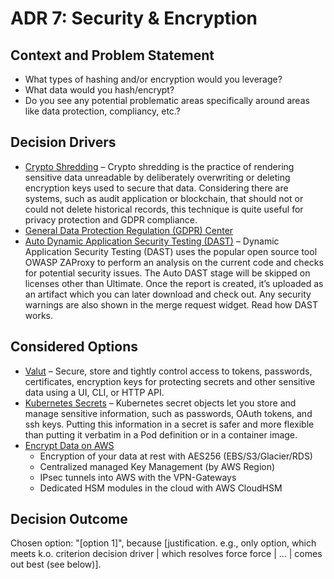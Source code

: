 # ADR 7: Security & Encryption

## Context and Problem Statement

*   What types of hashing and/or encryption would you leverage?
*   What data would you hash/encrypt?
*   Do you see any potential problematic areas specifically around areas like data protection, compliancy, etc.?

## Decision Drivers <!-- optional -->

*   [Crypto Shredding](https://www.thoughtworks.com/radar/techniques/crypto-shredding) – Crypto shredding is the practice of rendering sensitive data unreadable by deliberately overwriting or deleting encryption keys used to secure that data. Considering there are systems, such as audit application or blockchain, that should not or could not delete historical records, this technique is quite useful for privacy protection and GDPR compliance.
*   [General Data Protection Regulation (GDPR) Center](https://aws.amazon.com/compliance/gdpr-center/)
*   [Auto Dynamic Application Security Testing (DAST)](https://docs.gitlab.com/ee/topics/autodevops/#auto-dast-ultimate) – Dynamic Application Security Testing (DAST) uses the popular open source tool OWASP ZAProxy to perform an analysis on the current code and checks for potential security issues. The Auto DAST stage will be skipped on licenses other than Ultimate. Once the report is created, it’s uploaded as an artifact which you can later download and check out. Any security warnings are also shown in the merge request widget. Read how DAST works.

## Considered Options

*   [Valut](https://www.vaultproject.io/) – Secure, store and tightly control access to tokens, passwords, certificates, encryption keys for protecting secrets and other sensitive data using a UI, CLI, or HTTP API.
*   [Kubernetes Secrets](https://kubernetes.io/docs/concepts/configuration/secret/) – Kubernetes secret objects let you store and manage sensitive information, such as passwords, OAuth tokens, and ssh keys. Putting this information in a secret is safer and more flexible than putting it verbatim in a Pod definition or in a container image.
*   [Encrypt Data on AWS](https://docs.aws.amazon.com/AmazonS3/latest/dev/UsingEncryption.html)
    *   Encryption of your data at rest with AES256 (EBS/S3/Glacier/RDS)
    *   Centralized managed Key Management (by AWS Region)
    *   IPsec tunnels into AWS with the VPN-Gateways
    *   Dedicated HSM modules in the cloud with AWS CloudHSM

## Decision Outcome

Chosen option: "[option 1]", because [justification. e.g., only option, which meets k.o. criterion decision driver | which resolves force force | … | comes out best (see below)].
